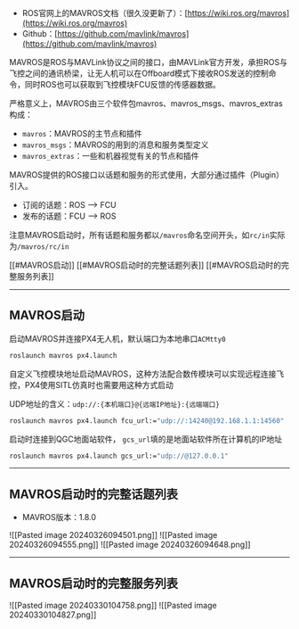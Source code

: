 + ROS官网上的MAVROS文档（很久没更新了）：[https://wiki.ros.org/mavros](https://wiki.ros.org/mavros)
+ Github：[https://github.com/mavlink/mavros](https://github.com/mavlink/mavros)

MAVROS是ROS与MAVLink协议之间的接口，由MAVLink官方开发，承担ROS与飞控之间的通讯桥梁，让无人机可以在Offboard模式下接收ROS发送的控制命令，同时ROS也可以获取到飞控模块FCU反馈的传感器数据。

严格意义上，MAVROS由三个软件包mavros、mavros_msgs、mavros_extras构成：

+ `mavros`：MAVROS的主节点和插件
+ `mavros_msgs`：MAVROS的用到的消息和服务类型定义
+ `mavros_extras`：一些和机器视觉有关的节点和插件

MAVROS提供的ROS接口以话题和服务的形式使用，大部分通过插件（Plugin）引入。

+ 订阅的话题：ROS --> FCU
+ 发布的话题：FCU --> ROS

注意MAVROS启动时，所有话题和服务都以`/mavros`命名空间开头，如`rc/in`实际为`/mavros/rc/in`

[[#MAVROS启动]]
[[#MAVROS启动时的完整话题列表]]
[[#MAVROS启动时的完整服务列表]]

---
## MAVROS启动

启动MAVROS并连接PX4无人机，默认端口为本地串口`ACMtty0`

```bash
roslaunch mavros px4.launch
```

自定义飞控模块地址启动MAVROS，这种方法配合数传模块可以实现远程连接飞控，PX4使用SITL仿真时也需要用这种方式启动

UDP地址的含义：`udp://:{本机端口}@{远端IP地址}:{远端端口}`

```bash
roslaunch mavros px4.launch fcu_url:="udp://:14240@192.168.1.1:14560"
```

启动时连接到QGC地面站软件， `gcs_url`填的是地面站软件所在计算机的IP地址

```bash
roslaunch mavros px4.launch gcs_url:="udp://@127.0.0.1"
```

---
## MAVROS启动时的完整话题列表

+ MAVROS版本：1.8.0

![[Pasted image 20240326094501.png]]
![[Pasted image 20240326094555.png]]
![[Pasted image 20240326094648.png]]

---
## MAVROS启动时的完整服务列表

![[Pasted image 20240330104758.png]]
![[Pasted image 20240330104827.png]]
